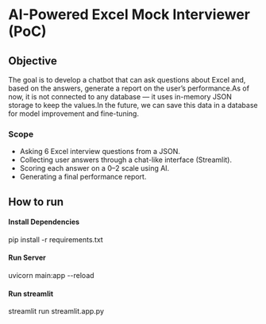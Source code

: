 #  AI-Powered Excel Mock Interviewer (PoC)

## Objective
The goal is to develop a chatbot that can ask questions about Excel and, based on the answers, generate a report on the user’s performance.As of now, it is not connected to any database — it uses in-memory JSON storage to keep the values.In the future, we can save this data in a database for model improvement and fine-tuning.
### Scope
- Asking 6 Excel interview questions from a JSON.
- Collecting user answers through a chat-like interface (Streamlit).
- Scoring each answer on a 0–2 scale using AI.
- Generating a final performance report.

## How to run

#### Install Dependencies
pip install -r requirements.txt

#### Run Server
uvicorn main:app --reload

#### Run streamlit 
streamlit run streamlit.app.py